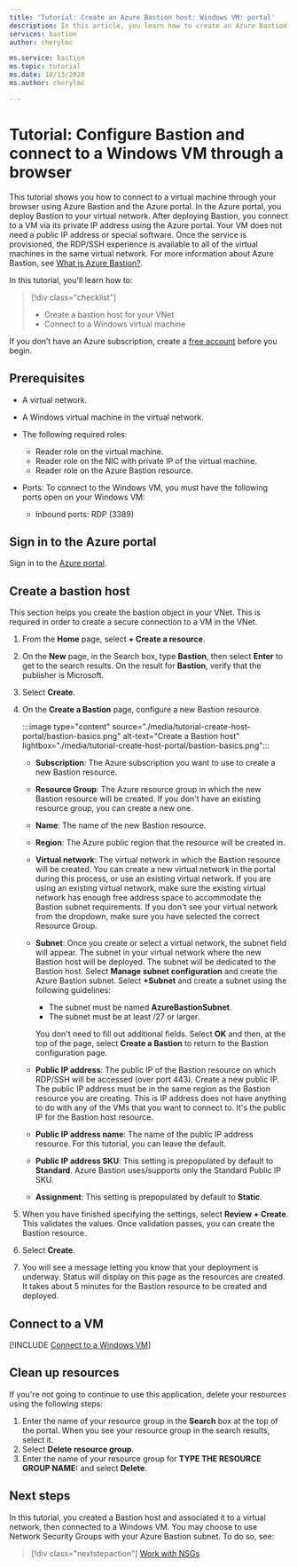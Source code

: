 ```yaml
---
title: 'Tutorial: Create an Azure Bastion host: Windows VM: portal'
description: In this article, you learn how to create an Azure Bastion host and connect to a Windows VM.
services: bastion
author: cherylmc

ms.service: bastion
ms.topic: tutorial
ms.date: 10/13/2020
ms.author: cherylmc

---
```


# Tutorial: Configure Bastion and connect to a Windows VM through a browser

This tutorial shows you how to connect to a virtual machine through your browser using Azure Bastion and the Azure portal. In the Azure portal, you deploy Bastion to your virtual network. After deploying Bastion, you connect to a VM via its private IP address using the Azure portal. Your VM does not need a public IP address or special software. Once the service is provisioned, the RDP/SSH experience is available to all of the virtual machines in the same virtual network. For more information about Azure Bastion, see [What is Azure Bastion?](bastion-overview.md).

In this tutorial, you'll learn how to:

> [!div class="checklist"]
> * Create a bastion host for your VNet
> * Connect to a Windows virtual machine

If you don’t have an Azure subscription, create a [free account](https://azure.microsoft.com/free/?WT.mc_id=A261C142F) before you begin.

## Prerequisites

* A virtual network.
* A Windows virtual machine in the virtual network.
* The following required roles:
  * Reader role on the virtual machine.
  * Reader role on the NIC with private IP of the virtual machine.
  * Reader role on the Azure Bastion resource.

* Ports: To connect to the Windows VM, you must have the following ports open on your Windows VM:
  * Inbound ports: RDP (3389)

## Sign in to the Azure portal

Sign in to the [Azure portal](https://portal.azure.com).

## <a name="createhost"></a>Create a bastion host

This section helps you create the bastion object in your VNet. This is required in order to create a secure connection to a VM in the VNet.

1. From the **Home** page, select **+ Create a resource**.
1. On the **New** page, in the Search box, type **Bastion**, then select **Enter** to get to the search results. On the result for **Bastion**, verify that the publisher is Microsoft.
1. Select **Create**.
1. On the **Create a Bastion** page, configure a new Bastion resource.

   :::image type="content" source="./media/tutorial-create-host-portal/bastion-basics.png" alt-text="Create a Bastion host" lightbox="./media/tutorial-create-host-portal/bastion-basics.png":::

    * **Subscription**: The Azure subscription you want to use to create a new Bastion resource.
    * **Resource Group**: The Azure resource group in which the new Bastion resource will be created. If you don't have an existing resource group, you can create a new one.
    * **Name**: The name of the new Bastion resource.
    * **Region**: The Azure public region that the resource will be created in.
    * **Virtual network**: The virtual network in which the Bastion resource will be created. You can create a new virtual network in the portal during this process, or use an existing virtual network. If you are using an existing virtual network, make sure the existing virtual network has enough free address space to accommodate the Bastion subnet requirements. If you don't see your virtual network from the dropdown, make sure you have selected the correct Resource Group.
    * **Subnet**: Once you create or select a virtual network, the subnet field will appear. The subnet in your virtual network where the new Bastion host will be deployed. The subnet will be dedicated to the Bastion host. Select **Manage subnet configuration** and create the Azure Bastion subnet. Select **+Subnet** and create a subnet using the following guidelines:

         * The subnet must be named **AzureBastionSubnet**.
         * The subnet must be at least /27 or larger.

      You don't need to fill out additional fields. Select **OK** and then, at the top of the page, select **Create a Bastion** to return to the Bastion configuration page.
    * **Public IP address**: The public IP of the Bastion resource on which RDP/SSH will be accessed (over port 443). Create a new public IP. The public IP address must be in the same region as the Bastion resource you are creating. This is IP address does not have anything to do with any of the VMs that you want to connect to. It's the public IP for the Bastion host resource.
    * **Public IP address name**: The name of the public IP address resource. For this tutorial, you can leave the default.
    * **Public IP address SKU**: This setting is prepopulated by default to **Standard**. Azure Bastion uses/supports only the Standard Public IP SKU.
    * **Assignment**: This setting is prepopulated by default to **Static**.

1. When you have finished specifying the settings, select **Review + Create**. This validates the values. Once validation passes, you can create the Bastion resource.
1. Select **Create**.
1. You will see a message letting you know that your deployment is underway. Status will display on this page as the resources are created. It takes about 5 minutes for the Bastion resource to be created and deployed.

## Connect to a VM

[!INCLUDE [Connect to a Windows VM](../../includes/bastion-vm-rdp.md)]

## Clean up resources

If you're not going to continue to use this application, delete
your resources using the following steps:

1. Enter the name of your resource group in the **Search** box at the top of the portal. When you see your resource group in the search results, select it.
1. Select **Delete resource group**.
1. Enter the name of your resource group for **TYPE THE RESOURCE GROUP NAME:** and select **Delete**.

## Next steps

In this tutorial, you created a Bastion host and associated it to a virtual network, then connected to a Windows VM. You may choose to use Network Security Groups with your Azure Bastion subnet. To do so, see:

> [!div class="nextstepaction"]
> [Work with NSGs](bastion-nsg.md)
